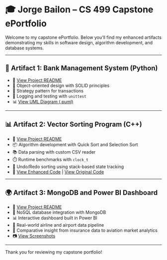# 🎓 Jorge Bailon – CS 499 Capstone ePortfolio

Welcome to my capstone ePortfolio. Below you'll find my enhanced artifacts demonstrating my skills in software design, algorithm development, and database systems.

---

## 💠 Artifact 1: Bank Management System (Python)

- 📄 [View Project README](./Artifact1_BankSystem/README.md)
- 🔧 Object-oriented design with SOLID principles  
- 🧠 Strategy pattern for transactions  
- 🧪 Logging and testing with `unittest`  
- 📊 [View UML Diagram (.puml)](./Artifact1_BankSystem/bank_system.puml)

---

## 📊 Artifact 2: Vector Sorting Program (C++)

- 📄 [View Project README](./Artifact2_VectorSort/README.md)
- 📦 Algorithm development with Quick Sort and Selection Sort  
- 📚 Data parsing with custom CSV reader  
- ⏱️ Runtime benchmarks with `clock_t`  
- 🔁 Undo/Redo sorting using stack-based state tracking  
- 📎 [View Enhanced Code](./Artifact2_VectorSort/Enhanced/VectorSorting.cpp) | [View Original Code](./Artifact2_VectorSort/Original/VectorSorting_Original.cpp)

---

## 🌍 Artifact 3: MongoDB and Power BI Dashboard

- 📄 [View Project README](./Artifact3_MongoBI/README.md)
- 🔗 NoSQL database integration with MongoDB  
- 📊 Interactive dashboard built in Power BI  
- 🛫 Real-world airline and airport data pipeline  
- 🧾 Comparative insight from insurance data to aviation market analytics  
- 📷 [View Screenshots](./Artifact3_MongoBI/Screenshots)

---

Thank you for reviewing my capstone portfolio!
